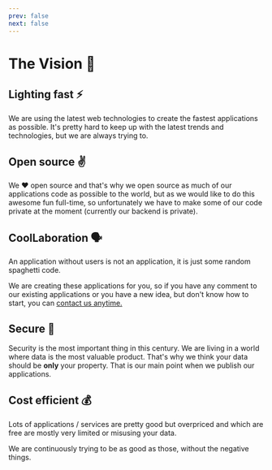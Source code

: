 ```yaml
---
prev: false
next: false
---
```

# The Vision 🚀

## Lighting fast ⚡

We are using the latest web technologies to create the fastest applications as possible. It's pretty hard to keep up with the latest trends and technologies, but we are always trying to.

## Open source ✌️

We ❤️️ open source and that's why we open source as much of our applications code as possible to the world, but as we would like to do this awesome fun full-time, so unfortunately we have to make some of our code private at the moment (currently our backend is private).

## CoolLaboration 🗣 

An application without users is not an application, it is just some random spaghetti code. 

We are creating these applications for <span class="bg-coollabs text-white px-1">you</span>, so if you have any comment to our existing applications or you have a new idea, but don't know how to start, you can <a href="/contact/" class="text-coollabs-dark hover:text-green underline">contact us anytime.</a>

## Secure 🔐 

Security is the most important thing in this century. We are living in a world where data is the most valuable product. That's why we think your data should be **only** your property. That is our main point when we publish our applications.

## Cost efficient 💰 

Lots of applications / services are pretty good but overpriced and which are free are mostly very limited or misusing your data.

We are continuously trying to be as good as those, without the negative things.
